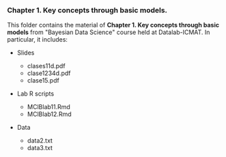 ### Chapter 1. Key concepts through basic models.

This folder contains the material of **Chapter 1. Key concepts through basic models** from "Bayesian Data Science" course held at Datalab-ICMAT. In particular, it includes:

* Slides 
  * clases11d.pdf
  * clase1234d.pdf
  * clase15.pdf
  
* Lab R scripts 
  * MClBlab11.Rmd
  * MClBlab12.Rmd

* Data
  * data2.txt
  * data3.txt
